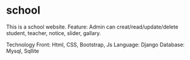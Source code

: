 # school
This is a school website.
Feature: Admin can creat/read/update/delete student, teacher, notice, slider, gallary.

Technology
Front: Html, CSS, Bootstrap, Js
Language: Django
Database: Mysql, Sqllite

